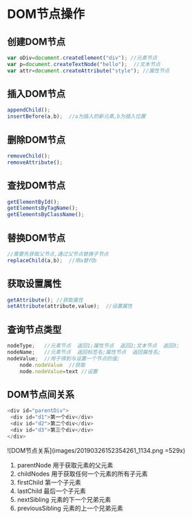 
# DOM节点操作
## 创建DOM节点
```JavaScript
var oDiv=document.createElement("div"); //元素节点
var p=document.createTextNode("hello");  //文本节点
var attr=document.createAttribute("style"); //属性节点
```

## 插入DOM节点
```JavaScript
appendChild();
insertBefore(a,b);  //a为插入的新元素,b为插入位置
```

## 删除DOM节点
```JavaScript
removeChild();
removeAttribute();
```

## 查找DOM节点
```JavaScript
getElementById();
getElementsByTagName();
getElementsByClassName();
```

## 替换DOM节点
```JavaScript
//需要先获取父节点,通过父节点替换子节点
replaceChild(a,b);  //用a替代b
```

## 获取设置属性
```JavaScript
getAttribute(); //获取属性
setAttribute(attribute,value);  //设置属性
```

## 查询节点类型
```JavaScript
nodeType;   //元素节点  返回1;属性节点  返回2;文本节点  返回3;
nodeName;   //元素节点  返回标签名;属性节点  返回属性名;
nodeValue;  //用于得到与设置一个节点的值;
	node.nodeValue  //获取
	node.nodeValue=text //设置
```

## DOM节点间关系
```JavaScript
<div id="parentDiv">
 <div id="d1">第一个div</div>
 <div id="d2">第二个div</div>
 <div id="d3">第三个div</div>
</div>
```
![DOM节点关系](images/20190326152354261_1134.png =529x)  
1. parentNode  用于获取元素的父元素  
2. childNodes   用于获取任何一个元素的所有子元素  
3. firstChild      第一个子元素  
4. lastChild       最后一个子元素  
5. nextSibling   元素的下一个兄弟元素  
6. previousSibling  元素的上一个兄弟元素  

